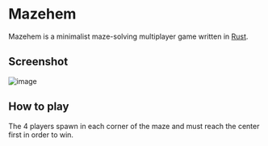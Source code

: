 # Mazehem
Mazehem is a minimalist maze-solving multiplayer game written in [Rust](https://www.rust-lang.org/).

## Screenshot

![image](https://user-images.githubusercontent.com/89928840/150605767-96515eb3-41b3-47cb-bc3c-f7a08279dda7.png)

## How to play
The 4 players spawn in each corner of the maze and must reach the center first in order to win.

